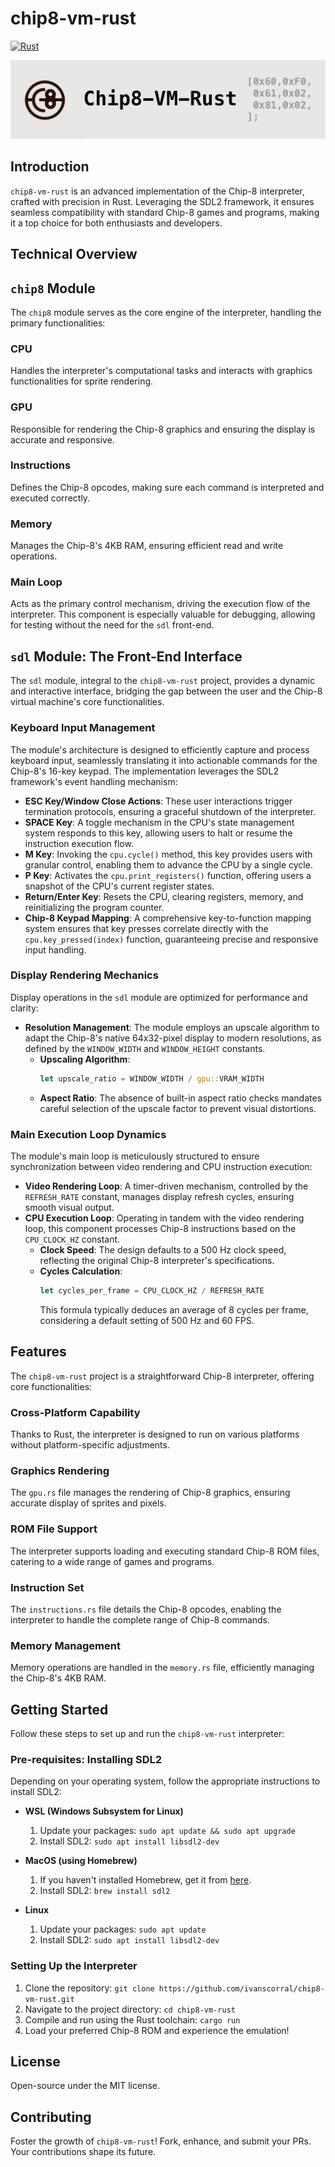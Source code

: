 
# chip8-vm-rust
[![Rust](https://github.com/ivanscorral/chip8-vm-rust/actions/workflows/rust.yml/badge.svg)](https://github.com/ivanscorral/chip8-vm-rust/actions/workflows/rust.yml)

![chip8-vm-rust logo](assets/header-readme.png)

## Introduction

`chip8-vm-rust` is an advanced implementation of the Chip-8 interpreter, crafted with precision in Rust. Leveraging the SDL2 framework, it ensures seamless compatibility with standard Chip-8 games and programs, making it a top choice for both enthusiasts and developers.

## Technical Overview

## `chip8` Module

The `chip8` module serves as the core engine of the interpreter, handling the primary functionalities:

### CPU
Handles the interpreter's computational tasks and interacts with graphics functionalities for sprite rendering.

### GPU
Responsible for rendering the Chip-8 graphics and ensuring the display is accurate and responsive.

### Instructions
Defines the Chip-8 opcodes, making sure each command is interpreted and executed correctly.

### Memory
Manages the Chip-8's 4KB RAM, ensuring efficient read and write operations.

### Main Loop
Acts as the primary control mechanism, driving the execution flow of the interpreter. This component is especially valuable for debugging, allowing for testing without the need for the `sdl` front-end.



## `sdl` Module: The Front-End Interface

The `sdl` module, integral to the `chip8-vm-rust` project, provides a dynamic and interactive interface, bridging the gap between the user and the Chip-8 virtual machine's core functionalities.

### Keyboard Input Management

The module's architecture is designed to efficiently capture and process keyboard input, seamlessly translating it into actionable commands for the Chip-8's 16-key keypad. The implementation leverages the SDL2 framework's event handling mechanism:

- **ESC Key/Window Close Actions**: These user interactions trigger termination protocols, ensuring a graceful shutdown of the interpreter.
- **SPACE Key**: A toggle mechanism in the CPU's state management system responds to this key, allowing users to halt or resume the instruction execution flow.
- **M Key**: Invoking the `cpu.cycle()` method, this key provides users with granular control, enabling them to advance the CPU by a single cycle.
- **P Key**: Activates the `cpu.print_registers()` function, offering users a snapshot of the CPU's current register states.
- **Return/Enter Key**: Resets the CPU, clearing registers, memory, and reinitializing the program counter.
- **Chip-8 Keypad Mapping**: A comprehensive key-to-function mapping system ensures that key presses correlate directly with the `cpu.key_pressed(index)` function, guaranteeing precise and responsive input handling.

### Display Rendering Mechanics

Display operations in the `sdl` module are optimized for performance and clarity:

- **Resolution Management**: The module employs an upscale algorithm to adapt the Chip-8's native 64x32-pixel display to modern resolutions, as defined by the `WINDOW_WIDTH` and `WINDOW_HEIGHT` constants.
    - **Upscaling Algorithm**:
        ```rust
        let upscale_ratio = WINDOW_WIDTH / gpu::VRAM_WIDTH
        ```
    - **Aspect Ratio**: The absence of built-in aspect ratio checks mandates careful selection of the upscale factor to prevent visual distortions.

### Main Execution Loop Dynamics

The module's main loop is meticulously structured to ensure synchronization between video rendering and CPU instruction execution:

- **Video Rendering Loop**: A timer-driven mechanism, controlled by the `REFRESH_RATE` constant, manages display refresh cycles, ensuring smooth visual output.
- **CPU Execution Loop**: Operating in tandem with the video rendering loop, this component processes Chip-8 instructions based on the `CPU_CLOCK_HZ` constant.
    - **Clock Speed**: The design defaults to a 500 Hz clock speed, reflecting the original Chip-8 interpreter's specifications.
    - **Cycles Calculation**:
        ```rust
        let cycles_per_frame = CPU_CLOCK_HZ / REFRESH_RATE
        ```
        This formula typically deduces an average of 8 cycles per frame, considering a default setting of 500 Hz and 60 FPS.


## Features

The `chip8-vm-rust` project is a straightforward Chip-8 interpreter, offering core functionalities:

### Cross-Platform Capability
Thanks to Rust, the interpreter is designed to run on various platforms without platform-specific adjustments.

### Graphics Rendering
The `gpu.rs` file manages the rendering of Chip-8 graphics, ensuring accurate display of sprites and pixels.

### ROM File Support
The interpreter supports loading and executing standard Chip-8 ROM files, catering to a wide range of games and programs.

### Instruction Set
The `instructions.rs` file details the Chip-8 opcodes, enabling the interpreter to handle the complete range of Chip-8 commands.

### Memory Management
Memory operations are handled in the `memory.rs` file, efficiently managing the Chip-8's 4KB RAM.



## Getting Started

Follow these steps to set up and run the `chip8-vm-rust` interpreter:

### Pre-requisites: Installing SDL2

Depending on your operating system, follow the appropriate instructions to install SDL2:

- **WSL (Windows Subsystem for Linux)**
    1. Update your packages: `sudo apt update && sudo apt upgrade`
    2. Install SDL2: `sudo apt install libsdl2-dev`

- **MacOS (using Homebrew)**
    1. If you haven't installed Homebrew, get it from [here](https://brew.sh/).
    2. Install SDL2: `brew install sdl2`

- **Linux**
    1. Update your packages: `sudo apt update`
    2. Install SDL2: `sudo apt install libsdl2-dev`

### Setting Up the Interpreter

1. Clone the repository: `git clone https://github.com/ivanscorral/chip8-vm-rust.git`
2. Navigate to the project directory: `cd chip8-vm-rust`
3. Compile and run using the Rust toolchain: `cargo run`
4. Load your preferred Chip-8 ROM and experience the emulation!



## License

Open-source under the MIT license.

## Contributing

Foster the growth of `chip8-vm-rust`! Fork, enhance, and submit your PRs. Your contributions shape its future.
